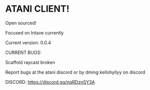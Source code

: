 # ATANI CLIENT!
Open sourced!

Focused on Intave currently

Current version: 0.0.4

CURRENT BUGS:

Scaffold raycast broken

Report bugs at the atani discord or by dming kellohyllyy on discord

DISCORD: https://discord.gg/nqRDznSY3A
